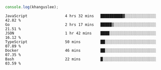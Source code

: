 ```js
console.log(khanguslee);
```

<!--START_SECTION:waka-->

```text
JavaScript                 4 hrs 32 mins   ██████████▓░░░░░░░░░░░░░░   42.82 %
Go                         2 hrs 17 mins   █████▒░░░░░░░░░░░░░░░░░░░   21.51 %
JSON                       1 hr 42 mins    ████░░░░░░░░░░░░░░░░░░░░░   16.12 %
TypeScript                 50 mins         ██░░░░░░░░░░░░░░░░░░░░░░░   07.89 %
Docker                     46 mins         ██░░░░░░░░░░░░░░░░░░░░░░░   07.35 %
Bash                       22 mins         █░░░░░░░░░░░░░░░░░░░░░░░░   03.59 %
```

<!--END_SECTION:waka-->

<!--
**khanguslee/khanguslee** is a ✨ _special_ ✨ repository because its `README.md` (this file) appears on your GitHub profile.

Here are some ideas to get you started:

- 🔭 I’m currently working on ...
- 🌱 I’m currently learning ...
- 👯 I’m looking to collaborate on ...
- 🤔 I’m looking for help with ...
- 💬 Ask me about ...
- 📫 How to reach me: ...
- 😄 Pronouns: ...
- ⚡ Fun fact: ...
-->
